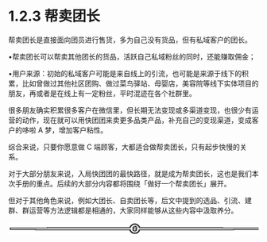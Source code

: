 # 1.2.3 帮卖团长

帮卖团长是直接面向团员进行售货，多为自己没有货品，但有私域客户的团长。

•帮卖团长可以帮卖其他团长的货品，活跃自己私域粉丝的同时，还能赚取佣金；

•用户来源：初始的私域客户可能是来自线上的引流，也可能是来源于线下的积累，比如曾做过其他社区团购、做过菜鸟驿站、母婴店，美容院等线下实体项目的朋友，再或者是在线上有一定粉丝，平时混迹在各个社群里。

很多朋友确实积累很多客户在微信里，但长期无法变现或多渠道变现，也很少有运营的动作，现在就可以用快团团来卖更多品类产品，补充自己的变现渠道，变成客户的哆啦 A 梦，增加客户粘性。

综合来说，只要你愿意做 C 端顾客，大都适合做帮卖团长，只有起步快慢的关系。

对于大部分朋友来说，入局快团团的最快路径，就是成为帮卖团长，这也是我们本次手册的重点。后续的大部分内容都将围绕「做好一个帮卖团长」展开。

但对于其他角色来说，例如大团长、自卖团长等，后文中提到的选品、引流、建群、群运营等方法逻辑都是相通的，大家同样能够从这些内容中汲取养分。

![](img/dd92b07373c3325b41989991c0898588.png)